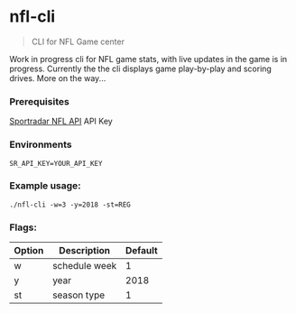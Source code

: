 # nfl-cli
> CLI for NFL Game center

Work in progress cli for NFL game stats, with live updates in the game is in progress.  Currently the the cli displays game play-by-play and scoring drives. More on the way...

### Prerequisites 
[Sportradar NFL API](https://sportradar.us/nfl-api/) API Key


### Environments

```
SR_API_KEY=YOUR_API_KEY
```

### Example usage:
```
./nfl-cli -w=3 -y=2018 -st=REG
```

### Flags:
| Option | Description                           | Default |
| ------ |-------------------------------------- | ------- |
| w      | schedule week                         |       1 |
| y      | year                                  |    2018 |
| st     | season type                           |       1 |

